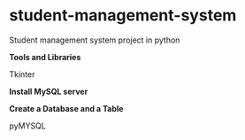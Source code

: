 # student-management-system
Student management system project in python

****Tools and Libraries****


<p>Tkinter</p>


****Install MySQL server****



****Create a Database and a Table****

<p>pyMYSQL</p>
